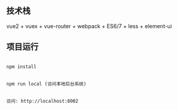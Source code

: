 ## 技术栈

vue2 + vuex + vue-router + webpack + ES6/7 + less + element-ui


## 项目运行


```

npm install 


npm run local (访问本地后台系统)


访问: http://localhost:8002

```
